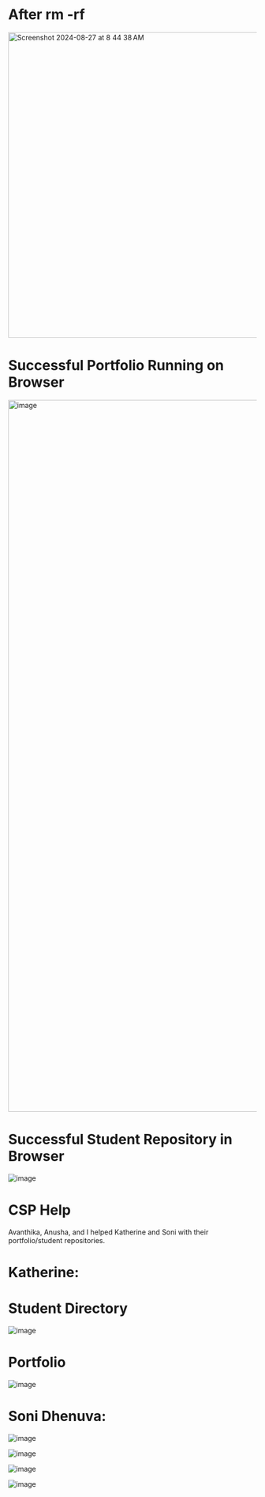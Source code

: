# After rm -rf

<img width="618" alt="Screenshot 2024-08-27 at 8 44 38 AM" src="https://github.com/user-attachments/assets/96f8c224-d3da-4129-ba45-18af77615082">

# Successful Portfolio Running on Browser

<img width="1440" alt="image" src="https://github.com/user-attachments/assets/db6982fd-2859-4710-bbe0-6315450b3496">


# Successful Student Repository in Browser

![image](https://github.com/user-attachments/assets/0b8b7651-ff7e-42db-9355-009ba7f39c46)


# CSP Help
Avanthika, Anusha, and I helped Katherine and Soni with their portfolio/student repositories.


# Katherine:

# Student Directory

![image](https://github.com/user-attachments/assets/9f490400-04ad-4370-b37e-bd42ccd07b50)

# Portfolio

![image](https://github.com/user-attachments/assets/96272721-4265-4af0-985b-fe51e966405b)




# Soni Dhenuva:

![image](https://github.com/user-attachments/assets/4fffec54-9597-4c37-b286-b1f0e50fdf6d)

![image](https://github.com/user-attachments/assets/61c388ae-5f38-45bb-b089-34e6506ebca8)

![image](https://github.com/user-attachments/assets/04a426d5-2bd3-45a9-9b9a-751fdd2b97db)




![image](https://github.com/user-attachments/assets/60af0a43-663c-4052-a887-0362b2c37ab1)

